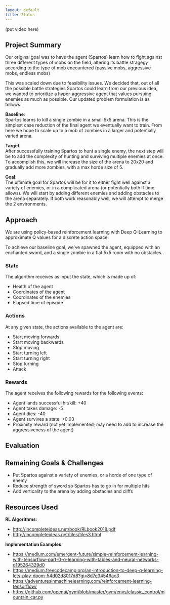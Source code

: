 ```yaml
---
layout: default
title: Status
---
```

(put video here)

## Project Summary
Our original goal was to have the agent (Spartos) learn how to fight against three different types of mobs on the field, altering its battle stragegy according to the type of mob encountered (passive mobs, aggressive mobs, endless mobs)

This was scaled down due to feasibility issues. We decided that, out of all the possible battle strategies Spartos could learn from our previous idea, we wanted to prioritize a hyper-aggressive agent that values pursuing enemies as much as possible. Our updated problem formulation is as follows:

__Baseline__:<br>
Spartos learns to kill a single zombie in a small 5x5 arena. This is the simplest case reduction of the final agent we eventually want to train. From here we hope to scale up to a mob of zombies in a larger and potentially varied arena.

__Target__:<br>
After successfully training Spartos to hunt a single enemy, the next step will be to add the complexity of hunting and surviving multiple enemies at once. To accomplish this, we will increase the size of the arena to 20x20 and gradually add more zombies, with a max horde size of 5.

__Goal__:<br>
The ultimate goal for Spartos will be for it to either fight well against a variety of enemies, or in a complicated arena (or potentially both if time allows). We will start by adding different enemies and adding obstacles to the arena separately. If both work reasonably well, we will attempt to merge the 2 environments.

## Approach
We are using policy-based reinforcement learning with Deep Q-Learning to approximate Q values for a discrete action space.

To achieve our baseline goal, we've spawned the agent, equipped with an enchanted sword, and a single zombie in a flat 5x5 room with no obstacles.

### State
The algorithm receives as input the state, which is made up of:
- Health of the agent
- Coordinates of the agent
- Coordinates of the enemies
- Elapsed time of episode

### Actions
At any given state, the actions available to the agent are:
- Start moving forwards
- Start moving backwards
- Stop moving
- Start turning left
- Start turning right
- Stop turning
- Attack

### Rewards
The agent receives the following rewards for the following events:
- Agent lands successful hit/kill: +40
- Agent takes damage: -5
- Agent dies: -40
- Agent survives a state: +0.03
- Proximity reward (not yet implemented; may need to add to increase the aggressiveness of the agent)

## Evaluation

## Remaining Goals & Challenges
- Put Spartos against a variety of enemies, or a horde of one type of enemy
- Reduce strength of sword so Spartos has to go in for multiple hits
- Add verticality to the arena by adding obstacles and cliffs

## Resources Used
__RL Algorithms__:<br>
- http://incompleteideas.net/book/RLbook2018.pdf
- http://incompleteideas.net/tiles/tiles3.html

__Implementation Examples__:<br>
- https://medium.com/emergent-future/simple-reinforcement-learning-with-tensorflow-part-0-q-learning-with-tables-and-neural-networks-d195264329d0
- https://medium.freecodecamp.org/an-introduction-to-deep-q-learning-lets-play-doom-54d02d8017d8?gi=8d7e34546ac3
- https://adventuresinmachinelearning.com/reinforcement-learning-tensorflow/
- https://github.com/openai/gym/blob/master/gym/envs/classic_control/mountain_car.py
